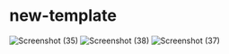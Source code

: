 # new-template
![Screenshot (35)](https://github.com/user-attachments/assets/741fde86-9eba-4c69-8013-ce2ab6cc4f48)
![Screenshot (38)](https://github.com/user-attachments/assets/a89c5954-cfe1-4ba0-8bd0-b3f558c6ba7e)
![Screenshot (37)](https://github.com/user-attachments/assets/bafbf252-a9d8-4cff-b0b4-58d73205c9de)
